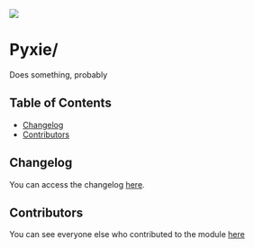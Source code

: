 ![](https://img.shields.io/badge/Foundry-v13-informational)


# Pyxie/

Does something, probably

## Table of Contents
- [Changelog](#changelog)
- [Contributors](#contributors)

## Changelog
You can access the changelog [here](/CHANGELOG.md).
## Contributors
You can see everyone else who contributed to the module [here](CONTRIBUTORS.md)
